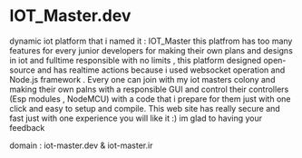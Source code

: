 # IOT_Master.dev
dynamic iot platform that i named it : IOT_Master 
this platfrom has too many features for every junior developers for making their own plans and designs in iot and fulltime responsible with no limits , this platform designed open-source and has realtime actions because i used websocket operation and Node.js framework .
Every one can join with my iot masters colony and making their own palns with a responsible GUI and control their controllers (Esp modules , NodeMCU) with a code that i prepare for them just with one click and easy to setup and compile.
This web site has really secure and fast just with one experience you will like it :) 
im glad to having your feedback

domain : iot-master.dev & iot-master.ir
